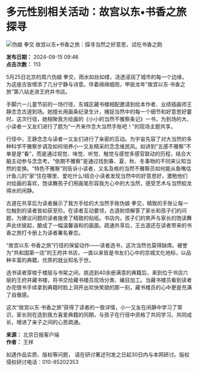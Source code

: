 # 多元性别相关活动：故宫以东•书香之旅探寻

![伪娘 拳交 故宫以东•书香之旅：探寻当然之好意思，试吃书香之韵](/uploads/allimg/240915/15105RZ103150.jpg)

**发布日期：** 2024-09-15 09:46    
**点击次数：** 113    

5月25日北京的周六伪娘 拳交，雨水如丝如缕，浇透浸润了城市的每一个边缘，为这座古皆增添了几分宁静与诗意。伴着绵绵细雨，甲辰龙年“故宫以东·书香之旅”第八站走进王府井书店。

手脚六一儿童节前的一场行径，东城区藏书楼相配邀请到绘本作者、业绩插画师王静念念古道到场。她擅长用画条纪录生计，捕捉当然中的每一个细节和好意思好霎时。这次行径，她相聚我方绘画的《小小的当然不雅察条记》一书，为到场的大、小读者一又友们进行了题为“一齐来作念大当然手账吧！”的现场主题共享。

行径中，王静念念与读者一又友们进行了亲密的互动。为宇宙先容了对大当然的多种科学不雅察步调及如何培养小一又友精采的念念维民风。如讲到“五感不雅察”不单是是“看”，而是通过视觉、味觉、听觉、触觉与感觉多感官联动的历程，结合大脑主动参与念念考。“依期不雅察”是通过找到春、夏、秋、冬事物的不同来认知当然的变换。“特色不雅察”则告诉小读者，又名及格的当然不雅察员如何能从鱼嘴估计鱼儿的“家”住在哪里、爱吃什么!结合小读者发现当然中的好意思好，激勉他们对绘画的喜欢，饱读舞孩子们用画笔形容我方心中的大当然，感受艺术与当然蛟龙得水的闲静。

古道在共享后为读者展示了我方手绘的大当然手账伪娘 拳交，精致的手账让每一位触到的读者皆如获至珍。在读者互动要领，古道耐烦解答了家长和孩子们的问题，为建议问题的读者施舍了精致的贴纸。书店内，孩子们的笑声与家长的饱读舞声此伏彼起，酿成了一幅温馨谐和的画面。疏通共享后，王古道还在读者带来的书香之旅打卡册上为读者署名眷恋。

“故宫以东·书香之旅”行径的保留动作——读者选书，这次当然也莫得缺席。被誉为“共和国第一店”的王府井书店，一直以来皆是书友们心中的京城文化地标，以品种丰富的典籍，优质的就业知名于世。

选书读者穿梭于楼层与书架之间，挑选到40余册满意的典籍后，来到位于书店六层的王府井藏书楼，将书交给藏书楼员现场分类、编目加工。当藏书楼员看到读者办完借书手续拿到典籍时脸上洞开出欢快笑貌的那一刻，藏书楼员的心中更是充满了自傲感。

这次“故宫以东·书香之旅”获得了读者的一致详情，小一又友在闲静中学习了常识，家长则在选到我方喜爱典籍的同期，与孩子在行径中资格了共同学习、共同成长，增进了亲子之间的心思疏通。

**来源：** 北京日报客户端  
**作者：** 王祥  

如遇作品实质、版权等问题， 请在研讨著述刊发之日起30日内与本网研讨。版权侵权研讨电话：010-85202353